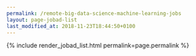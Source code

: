 ```yaml
---
permalink: /remote-big-data-science-machine-learning-jobs
layout: page-jobad-list
last_modified_at: 2018-11-23T18:44:50+0100
---
```

{% include render_jobad_list.html permalink=page.permalink %}
